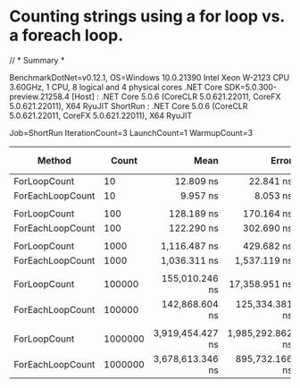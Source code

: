 # Counting strings using a for loop vs. a foreach loop.

// * Summary *

BenchmarkDotNet=v0.12.1, OS=Windows 10.0.21390
Intel Xeon W-2123 CPU 3.60GHz, 1 CPU, 8 logical and 4 physical cores
.NET Core SDK=5.0.300-preview.21258.4
  [Host]   : .NET Core 5.0.6 (CoreCLR 5.0.621.22011, CoreFX 5.0.621.22011), X64 RyuJIT
  ShortRun : .NET Core 5.0.6 (CoreCLR 5.0.621.22011, CoreFX 5.0.621.22011), X64 RyuJIT

Job=ShortRun  IterationCount=3  LaunchCount=1
WarmupCount=3

|           Method |   Count |             Mean |            Error |          StdDev | Ratio | RatioSD | Gen 0 | Gen 1 | Gen 2 | Allocated |
|----------------- |-------- |-----------------:|-----------------:|----------------:|------:|--------:|------:|------:|------:|----------:|
|     ForLoopCount |      10 |        12.809 ns |        22.841 ns |       1.2520 ns |  1.29 |    0.10 |     - |     - |     - |         - |
| ForEachLoopCount |      10 |         9.957 ns |         8.053 ns |       0.4414 ns |  1.00 |    0.00 |     - |     - |     - |         - |
|                  |         |                  |                  |                 |       |         |       |       |       |           |
|     ForLoopCount |     100 |       128.189 ns |       170.164 ns |       9.3273 ns |  1.06 |    0.16 |     - |     - |     - |         - |
| ForEachLoopCount |     100 |       122.290 ns |       302.690 ns |      16.5915 ns |  1.00 |    0.00 |     - |     - |     - |         - |
|                  |         |                  |                  |                 |       |         |       |       |       |           |
|     ForLoopCount |    1000 |     1,116.487 ns |       429.682 ns |      23.5523 ns |  1.08 |    0.07 |     - |     - |     - |         - |
| ForEachLoopCount |    1000 |     1,036.311 ns |     1,537.119 ns |      84.2547 ns |  1.00 |    0.00 |     - |     - |     - |         - |
|                  |         |                  |                  |                 |       |         |       |       |       |           |
|     ForLoopCount |  100000 |   155,010.246 ns |    17,358.951 ns |     951.5027 ns |  1.09 |    0.05 |     - |     - |     - |         - |
| ForEachLoopCount |  100000 |   142,868.604 ns |   125,334.381 ns |   6,870.0003 ns |  1.00 |    0.00 |     - |     - |     - |         - |
|                  |         |                  |                  |                 |       |         |       |       |       |           |
|     ForLoopCount | 1000000 | 3,919,454.427 ns | 1,985,292.862 ns | 108,820.6008 ns |  1.07 |    0.04 |     - |     - |     - |         - |
| ForEachLoopCount | 1000000 | 3,678,613.346 ns |   895,732.166 ns |  49,098.1025 ns |  1.00 |    0.00 |     - |     - |     - |         - |

